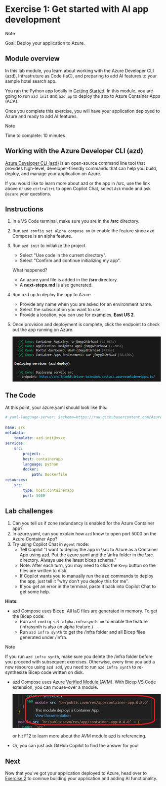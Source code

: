 # Exercise 1: Get started with AI app development

> [!Note]
> Goal: Deploy your application to Azure.

## Module overview

In this lab module, you learn about working with the Azure Developer CLI (azd), Infrastruture as Code (IaC), and preparing to add AI features to your sample hotel search app.

You ran the Python app locally in [Getting Started](getting-started.md). In this module, you are going to run `azd init` and `azd up` to deploy the app to Azure Container Apps (ACA).

Once you complete this exercise, you will have your application deployed to Azure and ready to add AI features.

> [!NOTE]
> Time to complete: 10 minutes

## Working with the Azure Developer CLI (azd)

[Azure Developer CLI (azd)](https://aka.ms/azd) is an open-source command line tool that provides high-level, developer-friendly commands that can help you build, deploy, and manage your application on Azure. 

If you would like to learn more about azd or the app in /src, use the link above or use `ctrl+alt+i` to open Copilot Chat, select `Ask` mode and ask `@azure` your questions.

## Instructions
1. In a VS Code terminal, make sure you are in the **/src** directory. 
1. Run `azd config set alpha.compose on` to enable the feature since azd Compose is an alpha feature.
1. Run `azd init` to initialize the project.
    * Select "Use code in the current directory".
    * Select "Confirm and continue initializing my app".

    What happened?
    * An azure.yaml file is added in the **/src** directory.
    * A **next-steps.md** is also generated.

1. Run azd up to deploy the app to Azure.
    * Provide any name when you are asked for an environment name.
    * Select the subscription you want to use.
    * Provide a location, you can use for examples, **East US 2**.
1. Once provision and deployment is complete, click the endpoint to check out the app running on Azure.

    ![azd up](/Lab-Instructions/Images/1.azd-up-done.png)

## The Code

At this point, your azure.yaml should look like this:

``` yaml
# yaml-language-server: $schema=https://raw.githubusercontent.com/Azure/azure-dev/main/schemas/alpha/azure.yaml.json

name: src
metadata:
    template: azd-init@xxxx
services:
    src:
        project: .
        host: containerapp
        language: python
        docker:
            path: Dockerfile
resources:
    src:
        type: host.containerapp
        port: 5000
```

## Lab challenges

1. Can you tell us if zone redundancy is enabled for the Azure Container app?
1. In azure.yaml, can you explain how `azd` know to open port 5000 on the Azure Container App?
1. Try using Copilot Chat in `Agent` mode:
    - Tell Copilot "I want to deploy the app in \src to Azure as a Container App using azd. Put the azure.yaml and the \infra folder in the \src directory. Always use the latest bicep schema." 
    - Note: After each turn, you may need to click the `Keep` button so the files are written to disk.
    - If Copilot wants you to manually run the azd commands to deploy the app, just tell it "why don't you deploy this for me".
    - If you get an error in the terminal, paste it back into Copilot Chat to get some help.

**Hints**: 
* azd Compose uses Bicep. All IaC files are generated in memory. To get the Bicep code:
    * Run `azd config set alpha.infrasynth on` to enable the feature (infrasynth is also an alpha feature.)
    * Run `azd infra synth` to get the /infra folder and all Bicep files generated under /infra.

> [!Note]
> If you run `azd infra synth`, make sure you delete the /infra folder before you proceed with subsequent exercises. Otherwise, every time you add a new resource using `azd add`, you need to run `azd infra synth` to re-synthesize Bicep code written on disk. 

* azd Compose uses [Azure Verified Module (AVM)](https://aka.ms/AVM). With Bicep VS Code extension, you can mouse-over a module.

    ![Mouse over module name](/Lab-Instructions/Images/1.mouse-over-avm.png)
    
    or hit F12 to learn more about the AVM module azd is referencing.
* Or, you can just ask GitHub Copilot to find the answer for you!

## Next
Now that you've got your application deployed to Azure, head over to [Exercise 2](/Lab-Instructions/Exercise-2.md) to coninue building your application and adding AI functionality.
 
